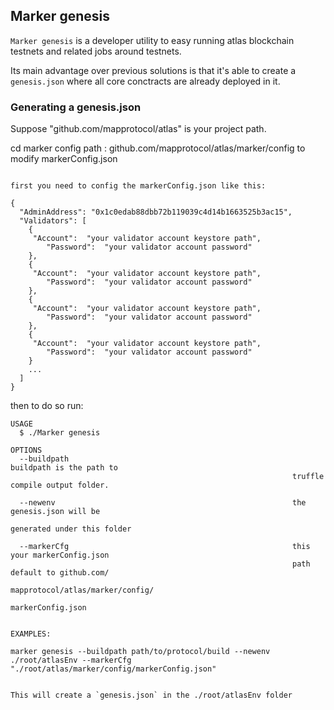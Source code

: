 ## Marker genesis

`Marker genesis` is a developer utility to easy running atlas blockchain testnets and related jobs around testnets.

Its main advantage over previous solutions is that it's able to create a `genesis.json` where all core conctracts are
already deployed in it.

### Generating a genesis.json

Suppose "github.com/mapprotocol/atlas" is your project path.

cd marker config path : github.com/mapprotocol/atlas/marker/config to modify markerConfig.json

```shell

first you need to config the markerConfig.json like this:

{
  "AdminAddress": "0x1c0edab88dbb72b119039c4d14b1663525b3ac15",
  "Validators": [
    {
     "Account":  "your validator account keystore path",
        "Password":  "your validator account password"
    },
    {
     "Account":  "your validator account keystore path",
        "Password":  "your validator account password"
    },
    {
     "Account":  "your validator account keystore path",
        "Password":  "your validator account password"
    },
    {
     "Account":  "your validator account keystore path",
        "Password":  "your validator account password"
    }
    ...
  ]
}
```

then to do so run:

```shell
USAGE
  $ ./Marker genesis

OPTIONS
  --buildpath                                                  buildpath is the path to 
                                                               truffle compile output folder.
  
  --newenv                                                     the genesis.json will be 
                                                               generated under this folder 

  --markerCfg                                                  this your markerConfig.json 
                                                               path default to github.com/
                                                               mapprotocol/atlas/marker/config/
                                                               markerConfig.json
                                                             
  
EXAMPLES:

marker genesis --buildpath path/to/protocol/build --newenv ./root/atlasEnv --markerCfg "./root/atlas/marker/config/markerConfig.json"


This will create a `genesis.json` in the ./root/atlasEnv folder
```
